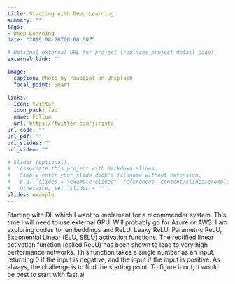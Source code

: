 ```yaml
---
title: Starting with Deep Learning
summary: ""
tags:
- Deep Learning
date: "2019-08-20T00:00:00Z"

# Optional external URL for project (replaces project detail page).
external_link: ""

image:
  caption: Photo by rawpixel on Unsplash
  focal_point: Smart

links:
- icon: twitter
  icon_pack: fab
  name: Follow
  url: https://twitter.com/jiristo
url_code: ""
url_pdf: ""
url_slides: ""
url_video: ""

# Slides (optional).
#   Associate this project with Markdown slides.
#   Simply enter your slide deck's filename without extension.
#   E.g. `slides = "example-slides"` references `content/slides/example-slides.md`.
#   Otherwise, set `slides = ""`.
slides: example
---
```

Starting with DL which I want to implement for a recommender system. This time I will need to use external GPU. Will probably go for Azure or AWS. I am exploring codes for embeddings and ReLU, Leaky ReLU, Parametric ReLU, Exponential Linear (ELU, SELU) activation functions. The rectified linear activation function (called ReLU) has been shown to lead to very high-performance networks. This function takes a single number as an input, returning 0 if the input is negative, and the input if the input is positive. As always, the challenge is to find the starting point. To figure it out, it would be best to start with fast.ai 
